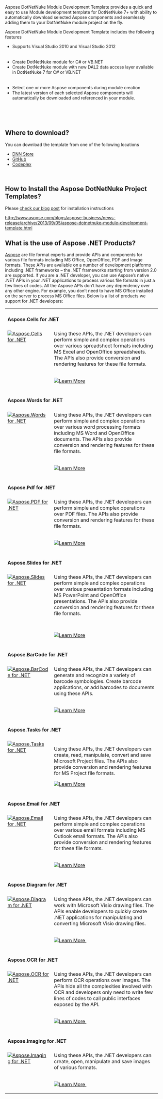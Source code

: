 <div class="WikiContent" id="WikiContent">
    <div class="wikidoc">
        <p>
            Aspose DotNetNuke Module Development Template provides a quick and easy to use Module development template for DotNetNuke 7+ with ability to automatically download selected Aspose components and seamlessly adding them to your DotNetNuke module project on
 the fly.
        </p>
        <p>Aspose DotNetNuke Module Development Template includes the following features</p>
        <ul>
            <li>Supports Visual Studio 2010 and Visual Studio 2012
                <br>
                <br>
                <img alt="" src="http://cdn.aspose.com/Images/marketplace/dnn/aspose-dnn-supports-vs2010-and-vs2012.png">&nbsp;
            </li>
            <li>Create DotNetNuke module for C# or VB.NET </li>
            <li>Create DotNetNuke module with new DAL2 data access layer available in DotNetNuke 7 for C# or VB.NET<br>
                <br>
                <img alt="" src="http://cdn.aspose.com/Images/marketplace/dnn/aspose-dnn-create-project-csharp.png">
            </li>
            <li>Select one or more Aspose components during module creation </li>
            <li>The latest version of each selected Aspose components will automatically be downloaded and referenced in your module.<br>
                <br>
                <img alt="" src="http://cdn.aspose.com/Images/marketplace/dnn/aspose-dnn-select-aspose-components.png">
            </li>
        </ul>
        <p>&nbsp;</p>
        <h2>Where to download?</h2>
        <p>You can download the template from one of the following locations</p>
        <ul>
            <li><a href="http://store.dnnsoftware.com/home/product-details/aspose-dotnetnuke-module-development-template">DNN Store</a></li>
            <li><a href="https://github.com/asposemarketplace/Aspose_for_DotNetNuke/releases/tag/1.0">GitHub</a></li>
            <li><a href="http://asposednn.codeplex.com/">Codeplex</a></li>
        </ul>
        <p>&nbsp;</p>
        <h2>How to Install the Aspose DotNetNuke Project Templates?</h2>
        <p>
            Please <a href="http://www.aspose.com/blogs/aspose-business/news-release/archive/2013/09/05/aspose-dotnetnuke-module-development-template.html">check our blog post</a> for installation instructions
        </p>
        <p><a href="http://www.aspose.com/blogs/aspose-business/news-release/archive/2013/09/05/aspose-dotnetnuke-module-development-template.html">http://www.aspose.com/blogs/aspose-business/news-release/archive/2013/09/05/aspose-dotnetnuke-module-development-template.html</a></p>
        <ol>
        </ol>
        <ol>
        </ol>
        <h2>What is the use of Aspose .NET Products?</h2>
        <p>
            <a href="http://www.aspose.com">Aspose</a> are file format experts and provide APIs and components for various file formats including MS Office, OpenOffice, PDF and Image formats. These APIs are available on a number of development platforms including .NET
 frameworks &ndash; the .NET frameworks starting from version 2.0 are supported. If you are a .NET developer, you can use Aspose’s native .NET APIs in your .NET applications to process various file formats in just a few lines of codes. All the Aspose
 APIs don’t have any dependency over any other engine. For example, you don’t need to have MS Office installed on the server to process MS Office files. Below is a list of products we support for .NET developers:
        </p>
        <table width="100%" cellspacing="0" cellpadding="0" border="0">
            <tbody>
                <tr>
                    <td valign="top" align="left" colspan="2">
                        <h4>Aspose.Cells for .NET</h4>
                    </td>
                </tr>
                <tr>
                    <td valign="top" align="left"><a href="http://www.aspose.com/.net/excel-component.aspx">
                        <img alt="Aspose.Cells for .NET" src="http://www.aspose.com/App_Themes/V2/images/productLogos/NET/aspose_cells-for-net.jpg"></a></td>
                    <td style="padding-left: 8px; vertical-align: top">Using these APIs, the .NET developers can perform simple and complex operations over various spreadsheet formats including MS Excel and OpenOffice spreadsheets. The APIs also provide conversion and rendering
 features for these file formats.<br>
                        <br>
                        <p><a href="http://www.aspose.com/.net/excel-component.aspx">
                            <img alt="Learn More" src="http://www.aspose.com/Images/Learn-More.gif"></a>&nbsp;&nbsp;</p>
                    </td>
                </tr>
                <tr>
                    <td valign="top" align="left" colspan="2">
                        <h4>Aspose.Words for .NET</h4>
                    </td>
                </tr>
                <tr>
                    <td valign="top" align="left"><a href="http://www.aspose.com/.net/word-component.aspx">
                        <img alt="Aspose.Words for .NET" src="http://www.aspose.com/App_Themes/V2/images/productLogos/NET/aspose_words-for-net.jpg"></a></td>
                    <td style="padding-left: 8px; vertical-align: top">Using these APIs, the .NET developers can perform simple and complex operations over various word processing formats including MS Word and OpenOffice documents. The APIs also provide conversion and rendering
 features for these file formats.
                        <p style="text-align: left">
                            <br>
                            <a href="http://www.aspose.com/.net/word-component.aspx">
                                <img alt="Learn More" src="http://www.aspose.com/Images/Learn-More.gif"></a>&nbsp;&nbsp;
                        </p>
                    </td>
                </tr>
                <tr>
                    <td valign="top" align="left" colspan="2">
                        <h4>Aspose.Pdf for .NET</h4>
                    </td>
                </tr>
                <tr>
                    <td valign="top" align="left"><a href="http://www.aspose.com/.net/pdf-component.aspx">
                        <img alt="Aspose.PDF for .NET" src="http://www.aspose.com/App_Themes/V2/images/productLogos/NET/aspose_pdf-for-net.jpg"></a></td>
                    <td style="padding-left: 8px; vertical-align: top">Using these APIs, the .NET developers can perform simple and complex operations over PDF files. The APIs also provide conversion and rendering features for these file formats.<br>
                        <br>
                        <p><a href="http://www.aspose.com/.net/pdf-component.aspx">
                            <img alt="Learn More" src="http://www.aspose.com/Images/Learn-More.gif"></a>&nbsp;&nbsp;&nbsp;&nbsp;</p>
                    </td>
                </tr>
                <tr>
                    <td valign="top" align="left" colspan="2">
                        <h4>Aspose.Slides for .NET</h4>
                    </td>
                </tr>
                <tr>
                    <td valign="top" align="left"><a href="http://www.aspose.com/.net/powerpoint-component.aspx">
                        <img alt="Aspose.Slides for .NET" src="http://www.aspose.com/App_Themes/V2/images/productLogos/NET/aspose_slides-for-net.jpg"></a></td>
                    <td style="padding-left: 8px; vertical-align: top">Using these APIs, the .NET developers can perform simple and complex operations over various presentation formats including MS PowerPoint and OpenOffice presentations. The APIs also provide conversion and rendering
 features for these file formats.
                        <p>&nbsp;</p>
                        <p><a href="http://www.aspose.com/.net/powerpoint-component.aspx">
                            <img alt="Learn More" src="http://www.aspose.com/Images/Learn-More.gif"></a>&nbsp;&nbsp;&nbsp;</p>
                    </td>
                </tr>
                <tr>
                    <td valign="top" align="left" colspan="2">
                        <h4>Aspose.BarCode for .NET</h4>
                    </td>
                </tr>
                <tr>
                    <td valign="top" align="left"><a href="http://www.aspose.com/.net/barcode-component.aspx">
                        <img alt="Aspose.BarCode for .NET" src="http://www.aspose.com/App_Themes/V2/images/productLogos/NET/aspose_barcode-for-net.jpg"></a></td>
                    <td style="padding-left: 8px; vertical-align: top">Using these APIs, the .NET developers can generate and recognize a variety of barcode symbologies. Create barcode applications, or add barcodes to documents using these APIs.<br>
                        <br>
                        <p><a href="http://www.aspose.com/.net/barcode-component.aspx">
                            <img alt="Learn More" src="http://www.aspose.com/Images/Learn-More.gif"></a>&nbsp;&nbsp;</p>
                    </td>
                </tr>
                <tr>
                    <td valign="top" align="left" colspan="2">
                        <h4>Aspose.Tasks for .NET</h4>
                    </td>
                </tr>
                <tr>
                    <td valign="top" align="left"><a href="http://www.aspose.com/.net/project-management-component.aspx">
                        <img alt="Aspose.Tasks for .NET" src="http://www.aspose.com/App_Themes/V2/images/productLogos/NET/aspose_tasks-for-net.jpg"></a></td>
                    <td style="padding-left: 8px; vertical-align: top">
                        <p>Using these APIs, the .NET developers can create, read, manipulate, convert and save Microsoft Project files. The APIs also provide conversion and rendering features for MS Project file formats.</p>
                        <p><a href="http://www.aspose.com/.net/project-management-component.aspx">
                            <img alt="Learn More" src="http://www.aspose.com/Images/Learn-More.gif"></a>&nbsp;&nbsp;&nbsp;&nbsp;</p>
                    </td>
                </tr>
                <tr>
                    <td valign="top" align="left" colspan="2">
                        <h4>Aspose.Email for .NET</h4>
                    </td>
                </tr>
                <tr>
                    <td valign="top" align="left"><a href="http://www.aspose.com/.net/email-component.aspx">
                        <img alt="Aspose.Email for .NET" src="http://www.aspose.com/App_Themes/V2/images/productLogos/NET/aspose_email-for-net.jpg"></a></td>
                    <td style="padding-left: 8px; vertical-align: top">Using these APIs, the .NET developers can perform simple and complex operations over various email formats including MS Outlook email formats. The APIs also provide conversion and rendering features for these
 file formats.<br>
                        <br>
                        <p><a href="http://www.aspose.com/.net/email-component.aspx">
                            <img alt="Learn More" src="http://www.aspose.com/Images/Learn-More.gif"></a>&nbsp;&nbsp;&nbsp;&nbsp;</p>
                    </td>
                </tr>
                <tr>
                    <td valign="top" align="left" colspan="2">
                        <h4>Aspose.Diagram for .NET</h4>
                    </td>
                </tr>
                <tr>
                    <td valign="top" align="left"><a href="http://www.aspose.com/.net/diagram-component.aspx">
                        <img alt="Aspose.Diagram for .NET" src="http://www.aspose.com/App_Themes/V2/images/productLogos/NET/aspose_diagram-for-net.jpg"></a></td>
                    <td style="padding-left: 8px; vertical-align: top">Using these APIs, the .NET developers can work with Microsoft Visio drawing files. The APIs enable developers to quickly create .NET applications for manipulating and converting Microsoft Visio drawing files.<br>
                        <br>
                        <p><a href="http://www.aspose.com/.net/diagram-component.aspx">
                            <img alt="Learn More" src="http://www.aspose.com/Images/Learn-More.gif"></a><a href="http://www.aspose.com/demos/.net-components/aspose.diagram/default.aspx">&nbsp;</a></p>
                    </td>
                </tr>
                <tr>
                    <td valign="top" align="left" colspan="2">
                        <h4>Aspose.OCR for .NET</h4>
                    </td>
                </tr>
                <tr>
                    <td valign="top" align="left"><a href="http://www.aspose.com/.net/ocr-component.aspx">
                        <img alt="Aspose.OCR for .NET" src="http://www.aspose.com/App_Themes/V2/images/productLogos/NET/aspose_ocr-for-net.jpg"></a></td>
                    <td style="padding-left: 8px; vertical-align: top">Using these APIs, the .NET developers can perform OCR operations over images. The APIs hide all the complexities involved with OCR and developers only need to write few lines of codes to call public interfaces
 exposed by the API.<br>
                        <br>
                        <p><a href="http://www.aspose.com/.net/ocr-component.aspx">
                            <img alt="Learn More" src="http://www.aspose.com/Images/Learn-More.gif"></a><a href="http://www.aspose.com/demos/.net-components/aspose.ocr/default.aspx">&nbsp;</a></p>
                    </td>
                </tr>
                <tr>
                    <td valign="top" align="left" colspan="2">
                        <h4>Aspose.Imaging for .NET</h4>
                    </td>
                </tr>
                <tr>
                    <td valign="top" align="left"><a href="http://www.aspose.com/.net/imaging-component.aspx">
                        <img alt="Aspose.Imaging for .NET" src="http://www.aspose.com/App_Themes/V2/images/productLogos/NET/aspose_imaging-for-net.jpg">
                    </a></td>
                    <td style="padding-left: 8px; vertical-align: top">Using these APIs, the .NET developers can create, open, manipulate and save images of various formats.<br>
                        <br>
                        <p><a href="http://www.aspose.com/.net/imaging-component.aspx">
                            <img alt="Learn More" src="http://www.aspose.com/Images/Learn-More.gif"></a><a href="http://www.aspose.com/demos/.net-components/aspose.imaging/default.aspx">&nbsp;</a></p>
                    </td>
                </tr>
            </tbody>
        </table>
    </div>
